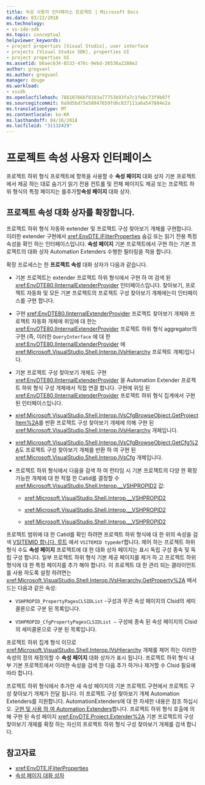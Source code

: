 ```yaml
---
title: 속성 사용자 인터페이스 프로젝트 | Microsoft Docs
ms.date: 03/22/2018
ms.technology:
- vs-ide-sdk
ms.topic: conceptual
helpviewer_keywords:
- project properties [Visual Studio], user interface
- projects [Visual Studio SDK], properties UI
- project properties UI
ms.assetid: b6aec634-8533-476c-9ebd-36536a2288e2
author: gregvanl
ms.author: gregvanl
manager: douge
ms.workload:
- vssdk
ms.openlocfilehash: 788107666f8103a77753b93fa7c1febc73f9b97f
ms.sourcegitcommit: 6a9d5bd75e50947659fd6c837111a6a547884e2a
ms.translationtype: MT
ms.contentlocale: ko-KR
ms.lasthandoff: 04/16/2018
ms.locfileid: "31132429"
---
```

# <a name="project-property-user-interface"></a>프로젝트 속성 사용자 인터페이스
프로젝트 하위 형식 프로젝트에 항목을 사용할 수 **속성 페이지** 대화 상자 기본 프로젝트에서 제공 하는 대로 숨기기 읽기 전용 컨트롤 및 전체 페이지도 제공 또는 프로젝트 하위 형식의 특정 페이지는 를추가할**속성 페이지** 대화 상자.

## <a name="extending-the-project-property-dialog-box"></a>프로젝트 속성 대화 상자를 확장합니다.
 프로젝트 하위 형식 자동화 extender 및 프로젝트 구성 찾아보기 개체를 구현합니다. 이러한 extender 구현에서 <xref:EnvDTE.IFilterProperties> 숨김 또는 읽기 전용 특정 속성을 확인 하는 인터페이스입니다. **속성 페이지** 기본 프로젝트에서 구현 하는 기본 프로젝트의 대화 상자 Automation Extenders 수행한 필터링을 적용 합니다.

 확장 프로세스는 한 **프로젝트 속성** 대화 상자가 다음과 같습니다.

-   기본 프로젝트는 extender 프로젝트 하위 형식에서 구현 하 여 검색 된 <xref:EnvDTE80.IInternalExtenderProvider> 인터페이스입니다. 찾아보기, 프로젝트 자동화 및 모든 기본 프로젝트의 프로젝트 구성 찾아보기 개체에는이 인터페이스를 구현 합니다.

-   구현 <xref:EnvDTE80.IInternalExtenderProvider> 프로젝트 찾아보기 개체와 프로젝트 자동화 개체에 위임에 대 한는 <xref:EnvDTE80.IInternalExtenderProvider> 프로젝트 하위 형식 aggregator의 구현 (즉, 이러한 `QueryInterface` 에 대 한 <xref:EnvDTE80.IInternalExtenderProvider> 에 <xref:Microsoft.VisualStudio.Shell.Interop.IVsHierarchy> 프로젝트 개체)입니다.

-   기본 프로젝트 구성 찾아보기 개체도 구현 <xref:EnvDTE80.IInternalExtenderProvider> 을 Automation Extender 프로젝트 하위 형식 구성 개체에서 직접 연결 합니다. 구현에 위임 된 <xref:EnvDTE80.IInternalExtenderProvider> 프로젝트 하위 형식 집계에서 구현 된 인터페이스입니다.

-   <xref:Microsoft.VisualStudio.Shell.Interop.IVsCfgBrowseObject.GetProjectItem%2A>를 반환 프로젝트 구성 찾아보기 개체에 의해 구현 된 <xref:Microsoft.VisualStudio.Shell.Interop.IVsHierarchy> 개체입니다.

-   <xref:Microsoft.VisualStudio.Shell.Interop.IVsCfgBrowseObject.GetCfg%2A>도 프로젝트 구성 찾아보기 개체를 반환 하 여 구현 된 <xref:Microsoft.VisualStudio.Shell.Interop.IVsCfg> 개체입니다.

-   프로젝트 하위 형식에서 다음을 검색 하 여 런타임 시 기본 프로젝트의 다양 한 확장 가능한 개체에 대 한 적절 한 Catid를 결정할 수 <xref:Microsoft.VisualStudio.Shell.Interop.__VSHPROPID2> 값:

    -   <xref:Microsoft.VisualStudio.Shell.Interop.__VSHPROPID2>

    -   <xref:Microsoft.VisualStudio.Shell.Interop.__VSHPROPID2>

    -   <xref:Microsoft.VisualStudio.Shell.Interop.__VSHPROPID2>

프로젝트 범위에 대 한 Catid를 확인 하려면 프로젝트 하위 형식에 대 한 위의 속성을 검색 [VSITEMID 합니다. 루트](<xref:Microsoft.VisualStudio.VSConstants.VSITEMID#Microsoft_VisualStudio_VSConstants_VSITEMID_Root>) 에서 `VSITEMID typedef`합니다. 제어 하는 프로젝트 하위 형식 수도 **속성 페이지** 프로젝트에 대 한 대화 상자 페이지는 표시 독립 구성 종속 및 독립 구성 합니다. 일부 프로젝트 하위 형식 기본 제공 페이지를 제거 하 고 프로젝트 하위 형식에 대 한 특정 페이지를 추가 해야 합니다. 이 프로젝트 대 한 관리 되는 클라이언트를 사용 하도록 설정 하려면는 <xref:Microsoft.VisualStudio.Shell.Interop.IVsHierarchy.GetProperty%2A> 메서드는 다음과 같은 속성:

-   `VSHPROPID_PropertyPagesCLSIDList` -구성과 무관 속성 페이지의 Clsid의 세미콜론으로 구분 된 목록입니다.

-   `VSHPROPID_CfgPropertyPagesCLSIDList —` 구성에 종속 된 속성 페이지의 Clsid의 세미콜론으로 구분 된 목록입니다.

프로젝트 하위 집계 형식 이므로 <xref:Microsoft.VisualStudio.Shell.Interop.IVsHierarchy> 개체를 제어 하는 이러한 속성의 정의 재정의할 수 **속성 페이지** 대화 상자가 표시 됩니다. 프로젝트 하위 형식 내부 기본 프로젝트에서 이러한 속성을 검색 한 다음 추가 하거나 제거할 수 Clsid 필요에 따라 합니다.

프로젝트 하위 형식에서 추가한 새 속성 페이지의 기본 프로젝트 구현에서 프로젝트 구성 찾아보기 개체가 전달 됩니다. 이 프로젝트 구성 찾아보기 개체 Automation Extenders를 지원합니다. AutomationExtenders에 대 한 자세한 내용은 참조 하십시오. [구현 및 사용 하 여 Automation Extenders](http://msdn.microsoft.com/Library/0d5c218c-f412-4b28-ab0c-33a611f62356)합니다. 프로젝트 하위 형식 호출에 의해 구현 된 속성 페이지 <xref:EnvDTE.Project.Extender%2A> 기본 프로젝트의 구성 찾아보기 개체를 확장 하는 자신의 프로젝트 하위 형식 구성 찾아보기 개체를 검색 합니다.

## <a name="see-also"></a>참고자료

- <xref:EnvDTE.IFilterProperties>
- [속성 페이지 대화 상자](http://msdn.microsoft.com/en-us/4a3d34ac-ed03-45e8-ae60-a0e1aad300e4)